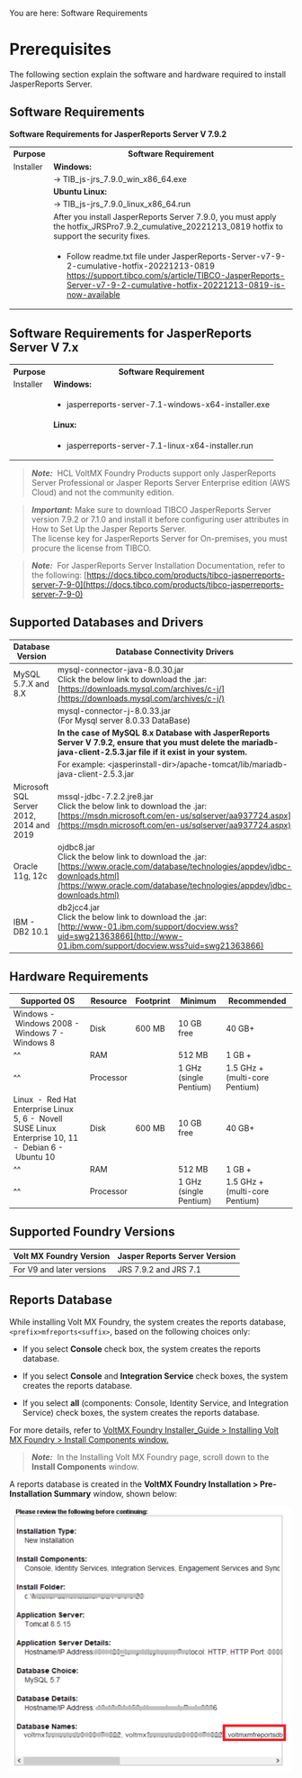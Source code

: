                           

You are here: Software Requirements

Prerequisites
=============

The following section explain the software and hardware required to install JasperReports Server.

Software Requirements
---------------------

<b>Software Requirements for JasperReports Server V 7.9.2</b>

<table>
<tr>
<th>Purpose</th>
<th>Software Requirement</th>
</tr>
<tr>
<td>Installer</td>
<td><b>Windows:</b></td>
</tr>
<tr>
<td></td>
<td>-&gt; TIB_js-jrs_7.9.0_win_x86_64.exe</td>
</tr>
<tr>
<td></td>
<td><b>Ubuntu Linux:</b></td>
</tr>
<tr>
<td></td>
<td>-&gt; TIB_js-jrs_7.9.0_linux_x86_64.run</td>
</tr>
<tr>
<td></td>
<td>After you install JasperReports Server 7.9.0, you must apply the hotfix_JRSPro7.9.2_cumulative_20221213_0819 hotfix to support the security fixes.</td>
</tr>
<tr>
<td></td>
<td>
<ul>
<li>
    Follow readme.txt file under JasperReports-Server-v7-9-2-cumulative-hotfix-20221213-0819
    <a href="https://support.tibco.com/s/article/TIBCO-JasperReports-Server-v7-9-2-cumulative-hotfix-20221213-0819-is-now-available">https://support.tibco.com/s/article/TIBCO-JasperReports-Server-v7-9-2-cumulative-hotfix-20221213-0819-is-now-available</a>
</li>
</ul>
</td>
</tr>
</table>



Software Requirements for JasperReports Server V 7.x
-----------------------------------------------------
<table>
<tr>
<th>Purpose</th>
<th>Software Requirement</th>
</tr>
<tr>
<td>Installer</td>
<td><b>Windows:</b></td>
</tr>
<tr>
<td></td>
<td><ul><li>jasperreports-server-7.1-windows-x64-installer.exe</li></ul></td>
</tr>
<tr>
<td></td>
<td><b>Linux:</b></td>
</tr>
<tr>
<td></td>
<td><ul><li>jasperreports-server-7.1-linux-x64-installer.run</li></ul></td>
</tr>
</table>

> **_Note:_**  HCL VoltMX Foundry Products support only JasperReports Server Professional or Jasper Reports Server Enterprise edition (AWS Cloud) and not the community edition.  

> **_Important:_** Make sure to download TIBCO JasperReports Server version 7.9.2 or 7.1.0 and install it before configuring user attributes in How to Set Up the Jasper Reports Server. <br>
The license key for JasperReports Server for On-premises, you must procure the license from TIBCO. 

> **_Note:_**  For JasperReports Server Installation Documentation, refer to the following: [https://docs.tibco.com/products/tibco-jasperreports-server-7-9-0](https://docs.tibco.com/products/tibco-jasperreports-server-7-9-0)  

Supported Databases and Drivers
-------------------------------

  
| Database Version | Database Connectivity Drivers |
| --- | --- |
| MySQL 5.7.X and 8.X | mysql-connector-java-8.0.30.jar <br> Click the below link to download the .jar:<br>[https://downloads.mysql.com/archives/c-j/](https://downloads.mysql.com/archives/c-j/) |
| | mysql-connector-j-8.0.33.jar <br> (For Mysql server  8.0.33 DataBase) |
| | **In the case of MySQL 8.x Database with JasperReports Server V 7.9.2, ensure that you must delete the mariadb-java-client-2.5.3.jar file if it exist in your system.** |
| |For example: &lt;jasperinstall-dir&gt;/apache-tomcat/lib/mariadb-java-client-2.5.3.jar|
| Microsoft SQL Server 2012, 2014 and 2019 | mssql-jdbc-7.2.2.jre8.jar <br> Click the below link to download the .jar: <br> [https://msdn.microsoft.com/en-us/sqlserver/aa937724.aspx](https://msdn.microsoft.com/en-us/sqlserver/aa937724.aspx) |
| Oracle 11g, 12c | ojdbc8.jar <br> Click the below link to download the .jar: <br>[https://www.oracle.com/database/technologies/appdev/jdbc-downloads.html](https://www.oracle.com/database/technologies/appdev/jdbc-downloads.html) |
| IBM - DB2 10.1 | db2jcc4.jar<br>Click the below link to download the .jar:<br>[http://www-01.ibm.com/support/docview.wss?uid=swg21363866](http://www-01.ibm.com/support/docview.wss?uid=swg21363866) |

Hardware Requirements
---------------------

  
| Supported OS | Resource | Footprint | Minimum | Recommended |
| --- | --- | --- | --- | --- |
| Windows -  Windows 2008 -  Windows 7 -  Windows 8 | Disk | 600 MB | 10 GB free | 40 GB+ |
|^^| RAM |   | 512 MB | 1 GB + |
|^^| Processor |   | 1 GHz (single Pentium) | 1.5 GHz + (multi-core Pentium) |
| Linux  -  Red Hat Enterprise Linux 5, 6 -  Novell SUSE Linux Enterprise 10, 11 -  Debian 6 -  Ubuntu 10 | Disk | 600 MB | 10 GB free | 40 GB+ |
|^^| RAM |   | 512 MB | 1 GB + |
|^^| Processor |   | 1 GHz (single Pentium) | 1.5 GHz + (multi-core Pentium) |

Supported Foundry Versions
-------------------------

  
| Volt MX Foundry Version | Jasper Reports Server Version |
| --- | --- |
| For V9 and later versions | JRS 7.9.2 and JRS 7.1 |

Reports Database
----------------

While installing Volt MX Foundry, the system creates the reports database, `<prefix>mfreports<suffix>`, based on the following choices only:

*   If you select **Console** check box, the system creates the reports database.
*   If you select **Console** and **Integration Service** check boxes, the system creates the reports database.
    
*   If you select **all** (components: Console, Identity Service, and Integration Service) check boxes, the system creates the reports database.
    

For more details, refer to [VoltMX Foundry Installer\_Guide > Installing Volt MX Foundry > Install Components window.](../../../Foundry/voltmx_foundry_windows_install_guide/Content/Installing_VoltMX_Foundry_on_Windows.md)

> **_Note:_**  In the Installing Volt MX Foundry page, scroll down to the **Install Components** window.

A reports database is created in the **VoltMX Foundry Installation > Pre-Installation Summary** window, shown below:

![](Resources/Images/ReportsDB.png)
